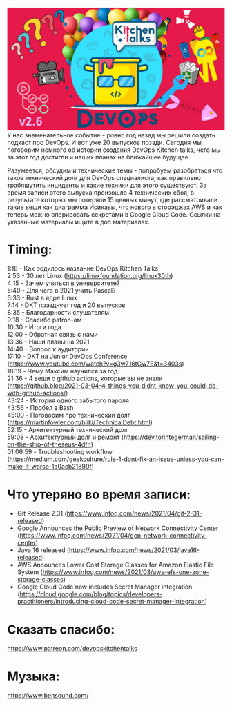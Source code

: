 ![logo](data/dkt20-logo.jpg)
У нас знаменательное событие - ровно год назад мы решили создать подкаст про DevOps. И вот уже 20 выпусков позади. Сегодня мы поговорим немного об истории создания DevOps Kitchen talks, чего мы за этот год достигли и наших планах на ближайшее будущее. 

Разумеется, обсудим и технические темы - попробуем разобраться что такое технический долг для DevOps специалиста, как правильно траблшутить инциденты и какие техники для этого существуют.
За время записи этого выпуска произошло 4 технических сбоя, в результате которых мы потеряли 15 ценных минут, где рассматривали такие вещи как диаграмма Исикавы, что нового в сторэджах AWS и как теперь можно оперировать секретами в Google Cloud Code. Ссылки на указанные материалы ищите в доп материалах.

# Timing:
1:18 - Как родилось название DevOps Kitchen Talks  
2:53 - 30 лет Linux (https://linuxfoundation.org/linux30th)  
4:15 - Зачем учиться в университете?  
5:40 - Для чего в 2021 учить Pascal?  
6:33 - Rust в ядре Linux  
7:14 - DKT празднует год и 20 выпусков  
8:35 - Благодарности слушателям  
9:18 - Спасибо patron-ам  
10:30 - Итоги года  
12:00 - Обратная связь с нами  
13:36 - Наши планы на 2021  
14:40 - Вопрос к аудитории  
17:10 - DKT на Junior DevOps Conference (https://www.youtube.com/watch?v=g3w716tGw7E&t=3403s)  
18:19 - Чему Максим научился за год  
21:36 - 4 вещи о github actions, которые вы не знали (https://github.blog/2021-03-04-4-things-you-didnt-know-you-could-do-with-github-actions/)  
43:24 - История одного забытого пароля  
43:56 - Пробел в Bash  
45:00 - Поговорим про технический долг  (https://martinfowler.com/bliki/TechnicalDebt.html)  
52:15 - Архитектурный технический долг  
59:08 - Архитектурный долг и ремонт (https://dev.to/integerman/sailing-on-the-ship-of-theseus-4dfn)  
01:06:59 - Troubleshooting workflow (https://medium.com/geekculture/rule-1-dont-fix-an-issue-unless-you-can-make-it-worse-1a0acb21890f)

# Что утеряно во время записи:
- Git Release 2.31 (https://www.infoq.com/news/2021/04/git-2-31-released)
- Google Announces the Public Preview of Network Connectivity Center (https://www.infoq.com/news/2021/04/gcp-network-connectivity-center)
- Java 16 released (https://www.infoq.com/news/2021/03/java16-released)
- AWS Announces Lower Cost Storage Classes for Amazon Elastic File System (https://www.infoq.com/news/2021/03/aws-efs-one-zone-storage-classes)
- Google Cloud Code now includes Secret Manager integration (https://cloud.google.com/blog/topics/developers-practitioners/introducing-cloud-code-secret-manager-integration)

# Сказать спасибо:
https://www.patreon.com/devopskitchentalks

# Музыка:
https://www.bensound.com/